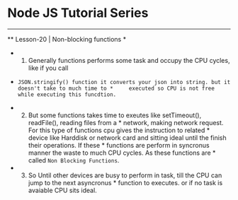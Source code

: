 
# Node JS Tutorial Series

***
**  Lesson-20 | Non-blocking functions
* 
*  1. Generally functions performs some task and occupy the CPU cycles, like if you call 
*     JSON.stringify() function it converts your json into string. but it doesn't take to much time to *     executed so CPU is not free while executing this funcdtion.
*  2. But some functions takes time to exeutes like setTimeout(), readFile(), reading files from a      *     network, making network request.  For this type of functions cpu gives the instruction to related *     device like Harddisk or network card and sitting ideal until the finish their operations. If these *     functions are perform in syncronus manner the waste to much CPU cycles. As these functions are *     called `Non Blocking Functions`.
*  3. So Until other devices are busy to perform in task, till the CPU can jump to the next asyncronus *     function to executes. or if no task is avaiable CPU sits ideal.
